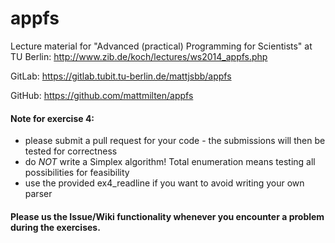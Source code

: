 appfs
=====

Lecture material for "Advanced (practical) Programming for Scientists" at TU Berlin: http://www.zib.de/koch/lectures/ws2014_appfs.php

GitLab: https://gitlab.tubit.tu-berlin.de/mattjsbb/appfs

GitHub: https://github.com/mattmilten/appfs

#### Note for exercise 4:
- please submit a pull request for your code - the submissions will then be tested for correctness
- do *NOT* write a Simplex algorithm! Total enumeration means testing all possibilities for feasibility
- use the provided ex4_readline if you want to avoid writing your own parser

#### Please us the Issue/Wiki functionality whenever you encounter a problem during the exercises.
